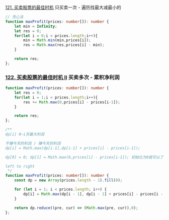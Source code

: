
[121. 买卖股票的最佳时机](https://leetcode.cn/problems/best-time-to-buy-and-sell-stock/) 只买卖一次 - 遍历找最大减最小的

```typescript
// 贪心法
function maxProfit(prices: number[]): number {
    let min = Infinity;
    let res = 0;
    for(let i = 0;i < prices.length;i++){
        min = Math.min(min,prices[i]);
        res = Math.max(res,prices[i] - min);
    }

    return res;
};
```


### [122. 买卖股票的最佳时机 II](https://leetcode.cn/problems/best-time-to-buy-and-sell-stock-ii/) 买卖多次 - 累积净利润

```typescript
function maxProfit(prices: number[]): number {
    let res = 0;
    for(let i = 1;i < prices.length;i++){
        res += Math.max(0,prices[i] - prices[i-1]);
    }

    return res;
};
```


```typescript
/**
dp[i] 0~i天最大利润

不赚今天的利润 / 赚今天的利润
dp[i] = Math.max(dp[i-1],dp[i-1] + prices[i] - prices[i-1]);

dp[0] = 0; dp[1] = Math.max(0,prices[i] - prices[i-1]); 初始化为0就可以了

left to right
 */
function maxProfit(prices: number[]): number {
    const dp = new Array(prices.length - 1).fill(0);

    for (let i = 1; i < prices.length; i++) {
        dp[i] = Math.max(dp[i - 1], dp[i - 1] + prices[i] - prices[i - 1]);
    }

    return dp.reduce((pre, cur) => (Math.max(pre, cur)),0);
};
```
